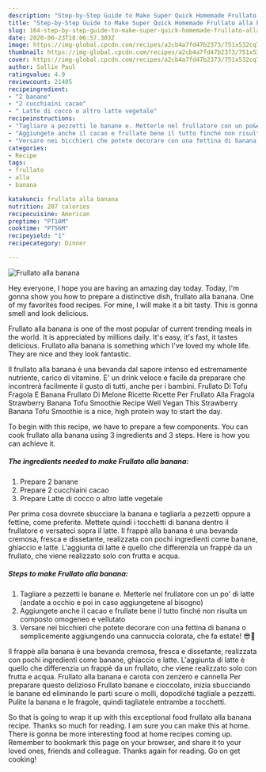 ```yaml
---
description: "Step-by-Step Guide to Make Super Quick Homemade Frullato alla banana"
title: "Step-by-Step Guide to Make Super Quick Homemade Frullato alla banana"
slug: 164-step-by-step-guide-to-make-super-quick-homemade-frullato-alla-banana
date: 2020-06-23T18:06:57.303Z
image: https://img-global.cpcdn.com/recipes/a2cb4a7fd47b2373/751x532cq70/frullato-alla-banana-recipe-main-photo.jpg
thumbnail: https://img-global.cpcdn.com/recipes/a2cb4a7fd47b2373/751x532cq70/frullato-alla-banana-recipe-main-photo.jpg
cover: https://img-global.cpcdn.com/recipes/a2cb4a7fd47b2373/751x532cq70/frullato-alla-banana-recipe-main-photo.jpg
author: Sallie Paul
ratingvalue: 4.9
reviewcount: 21405
recipeingredient:
- "2 banane"
- "2 cucchiaini cacao"
- " Latte di cocco o altro latte vegetale"
recipeinstructions:
- "Tagliare a pezzetti le banane e. Metterle nel frullatore con un po&#39; di latte (andate a occhio e poi in caso aggiungetene al bisogno)"
- "Aggiungete anche il cacao e frullate bene il tutto finché non risulta un composto omogeneo e vellutato"
- "Versare nei bicchieri che potete decorare con una fettina di banana o semplicemente aggiungendo una cannuccia colorata, che fa estate! 😎🌴"
categories:
- Recipe
tags:
- frullato
- alla
- banana

katakunci: frullato alla banana 
nutrition: 207 calories
recipecuisine: American
preptime: "PT10M"
cooktime: "PT56M"
recipeyield: "1"
recipecategory: Dinner

---
```



![Frullato alla banana](https://img-global.cpcdn.com/recipes/a2cb4a7fd47b2373/751x532cq70/frullato-alla-banana-recipe-main-photo.jpg)

Hey everyone, I hope you are having an amazing day today. Today, I'm gonna show you how to prepare a distinctive dish, frullato alla banana. One of my favorites food recipes. For mine, I will make it a bit tasty. This is gonna smell and look delicious.

Frullato alla banana is one of the most popular of current trending meals in the world. It is appreciated by millions daily. It's easy, it's fast, it tastes delicious. Frullato alla banana is something which I've loved my whole life. They are nice and they look fantastic.

Il frullato alla banana è una bevanda dal sapore intenso ed estremamente nutriente, carico di vitamine. E&#39; un drink veloce e facile da preparare che incontrerà facilmente il gusto di tutti, anche per i bambini. Frullato Di Tofu Fragola E Banana Frullato Di Melone Ricette Ricette Per Frullato Alla Fragola Strawberry Banana Tofu Smoothie Recipe Well Vegan This Strawberry Banana Tofu Smoothie is a nice, high protein way to start the day.


To begin with this recipe, we have to prepare a few components. You can cook frullato alla banana using 3 ingredients and 3 steps. Here is how you can achieve it.

<!--inarticleads1-->

##### The ingredients needed to make Frullato alla banana:

1. Prepare 2 banane
1. Prepare 2 cucchiaini cacao
1. Prepare  Latte di cocco o altro latte vegetale


Per prima cosa dovrete sbucciare la banana e tagliarla a pezzetti oppure a fettine, come preferite. Mettete quindi i tocchetti di banana dentro il frullatore e versateci sopra il latte. Il frappè alla banana è una bevanda cremosa, fresca e dissetante, realizzata con pochi ingredienti come banane, ghiaccio e latte. L&#39;aggiunta di latte è quello che differenzia un frappè da un frullato, che viene realizzato solo con frutta e acqua. 

<!--inarticleads2-->

##### Steps to make Frullato alla banana:

1. Tagliare a pezzetti le banane e. Metterle nel frullatore con un po&#39; di latte (andate a occhio e poi in caso aggiungetene al bisogno)
1. Aggiungete anche il cacao e frullate bene il tutto finché non risulta un composto omogeneo e vellutato
1. Versare nei bicchieri che potete decorare con una fettina di banana o semplicemente aggiungendo una cannuccia colorata, che fa estate! 😎🌴


Il frappè alla banana è una bevanda cremosa, fresca e dissetante, realizzata con pochi ingredienti come banane, ghiaccio e latte. L&#39;aggiunta di latte è quello che differenzia un frappè da un frullato, che viene realizzato solo con frutta e acqua. Frullato alla banana e carota con zenzero e cannella Per preparare questo delizioso Frullato banane e cioccolato, inizia sbucciando le banane ed eliminando le parti scure o molli, dopodiché tagliale a pezzetti. Pulite la banana e le fragole, quindi tagliatele entrambe a tocchetti. 

So that is going to wrap it up with this exceptional food frullato alla banana recipe. Thanks so much for reading. I am sure you can make this at home. There is gonna be more interesting food at home recipes coming up. Remember to bookmark this page on your browser, and share it to your loved ones, friends and colleague. Thanks again for reading. Go on get cooking!
